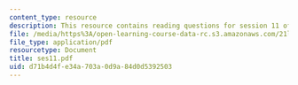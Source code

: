 ```yaml
---
content_type: resource
description: This resource contains reading questions for session 11 of the course.
file: /media/https%3A/open-learning-course-data-rc.s3.amazonaws.com/21l-423j-introduction-to-anglo-american-folk-music-fall-2005/d71b4d4fe34a703a0d9a84d0d5392503_ses11.pdf
file_type: application/pdf
resourcetype: Document
title: ses11.pdf
uid: d71b4d4f-e34a-703a-0d9a-84d0d5392503
---
```

